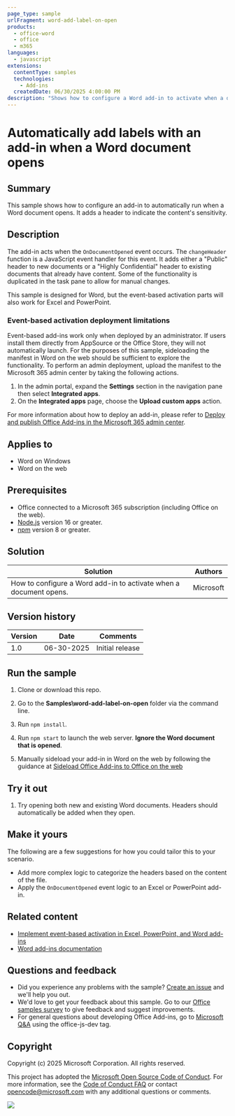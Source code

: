 ```yaml
---
page_type: sample
urlFragment: word-add-label-on-open
products:
  - office-word
  - office
  - m365
languages:
  - javascript
extensions:
  contentType: samples
  technologies:
    - Add-ins
  createdDate: 06/30/2025 4:00:00 PM
description: "Shows how to configure a Word add-in to activate when a document opens."
---
```


# Automatically add labels with an add-in when a Word document opens

## Summary

This sample shows how to configure an add-in to automatically run when a Word document opens. It adds a header to indicate the content's sensitivity.

## Description

The add-in acts when the `OnDocumentOpened` event occurs. The `changeHeader` function is a JavaScript event handler for this event. It adds either a "Public" header to new documents or a "Highly Confidential" header to existing documents that already have content. Some of the functionality is duplicated in the task pane to allow for manual changes.

This sample is designed for Word, but the event-based activation parts will also work for Excel and PowerPoint.

### Event-based activation deployment limitations

Event-based add-ins work only when deployed by an administrator. If users install them directly from AppSource or the Office Store, they will not automatically launch. For the purposes of this sample, sideloading the manifest in Word on the web should be sufficient to explore the functionality.  To perform an admin deployment, upload the manifest to the Microsoft 365 admin center by taking the following actions.

1. In the admin portal, expand the **Settings** section in the navigation pane then select **Integrated apps**.
1. On the **Integrated apps** page, choose the **Upload custom apps** action.

For more information about how to deploy an add-in, please refer to [Deploy and publish Office Add-ins in the Microsoft 365 admin center](https://learn.microsoft.com/microsoft-365/admin/manage/office-addins).

## Applies to

- Word on Windows
- Word on the web

## Prerequisites

- Office connected to a Microsoft 365 subscription (including Office on the web).
- [Node.js](https://nodejs.org/) version 16 or greater.
- [npm](https://docs.npmjs.com/downloading-and-installing-node-js-and-npm) version 8 or greater.

## Solution

| Solution | Authors |
|----------|-----------|
| How to configure a Word add-in to activate when a document opens. | Microsoft |

## Version history

| Version  | Date | Comments |
|----------|------|----------|
| 1.0 | 06-30-2025 | Initial release |

## Run the sample

1. Clone or download this repo.

1. Go to the **Samples\word-add-label-on-open** folder via the command line.

1. Run `npm install`.

1. Run `npm start` to launch the web server. **Ignore the Word document that is opened**.

1. Manually sideload your add-in in Word on the web by following the guidance at [Sideload Office Add-ins to Office on the web](../testing/sideload-office-add-ins-for-testing.md#manually-sideload-an-add-in-to-office-on-the-web)

## Try it out

1. Try opening both new and existing Word documents. Headers should automatically be added when they open.

## Make it yours

The following are a few suggestions for how you could tailor this to your scenario.

- Add more complex logic to categorize the headers based on the content of the file.
- Apply the `OnDocumentOpened` event logic to an Excel or PowerPoint add-in.

## Related content

- [Implement event-based activation in Excel, PowerPoint, and Word add-ins](https://learn.microsoft.com/office/dev/add-ins/develop/wxp-event-based-activation.md)
- [Word add-ins documentation](https://learn.microsoft.com/office/dev/add-ins/word/)

## Questions and feedback

- Did you experience any problems with the sample? [Create an issue](https://github.com/OfficeDev/Office-Add-in-samples/issues/new/choose) and we'll help you out.
- We'd love to get your feedback about this sample. Go to our [Office samples survey](https://aka.ms/OfficeSamplesSurvey) to give feedback and suggest improvements.
- For general questions about developing Office Add-ins, go to [Microsoft Q&A](https://learn.microsoft.com/answers/topics/office-js-dev.html) using the office-js-dev tag.

## Copyright

Copyright (c) 2025 Microsoft Corporation. All rights reserved.

This project has adopted the [Microsoft Open Source Code of Conduct](https://opensource.microsoft.com/codeofconduct/). For more information, see the [Code of Conduct FAQ](https://opensource.microsoft.com/codeofconduct/faq/) or contact [opencode@microsoft.com](mailto:opencode@microsoft.com) with any additional questions or comments.

<img src="https://pnptelemetry.azurewebsites.net/pnp-officeaddins/samples/word-add-in-label-on-open" />